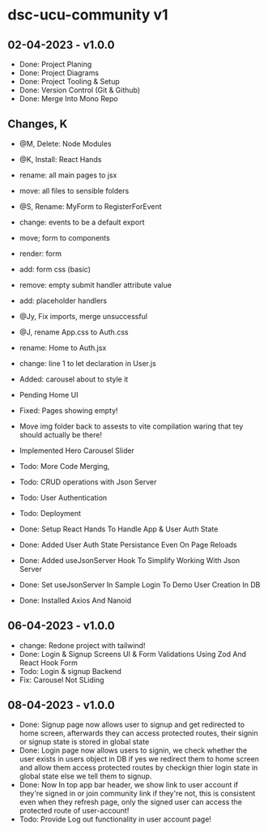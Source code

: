 # dsc-ucu-community v1

## 02-04-2023 - v1.0.0

- Done: Project Planing
- Done: Project Diagrams
- Done: Project Tooling & Setup
- Done: Version Control (Git & Github)
- Done: Merge Into Mono Repo

## Changes, K

- @M, Delete: Node Modules
- @K, Install: React Hands
- rename: all main pages to jsx
- move: all files to sensible folders
- @S, Rename: MyForm to RegisterForEvent
- change: events to be a default export
- move; form to components
- render: form
- add: form css (basic)
- remove: empty submit handler attribute value
- add: placeholder handlers
- @Jy, Fix imports, merge unsuccessful
- @J, rename App.css to Auth.css
- rename: Home to Auth.jsx
- change: line 1 to let declaration in User.js

- Added: carousel about to style it
- Pending Home UI
- Fixed: Pages showing empty!
- Move img folder back to assests to vite compilation waring that tey should actually be there!
- Implemented Hero Carousel Slider
- Todo: More Code Merging,
- Todo: CRUD operations with Json Server
- Todo: User Authentication
- Todo: Deployment
- Done: Setup React Hands To Handle App & User Auth State
- Done: Added User Auth State Persistance Even On Page Reloads
- Done: Added useJsonServer Hook To Simplify Working With Json Server
- Done: Set useJsonServer In Sample Login To Demo User Creation In DB
- Done: Installed Axios And Nanoid


## 06-04-2023 - v1.0.0

- change: Redone project with tailwind!
- Done: Login & Signup Screens UI & Form Validations Using Zod And React Hook Form
- Todo: Login & signup Backend
- Fix: Carousel Not SLiding

## 08-04-2023 - v1.0.0

- Done: Signup page now allows user to signup and get redirected to home screen, afterwards they can access protected routes, their signin or signup state is stored in global state
- Done: Login page now allows users to signin, we check whether the user exists in users object in DB if yes we redirect them to home screen and allow them access protected routes by checkign thier login state in global state else we tell them to signup.
- Done: Now In top app bar header, we show link to user account if they're signed in or join community link if they're not, this is consistent even when they refresh page, only the signed user can access the protected route  of user-account!
- Todo: Provide Log out functionality in user account page!
